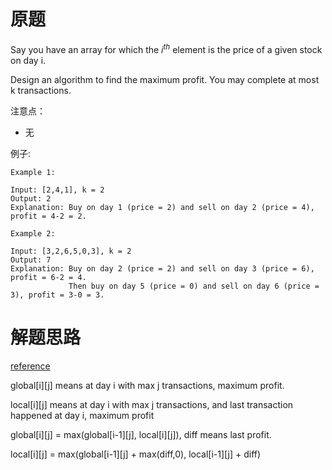 # 原题


Say you have an array for which the $i^{th}$ element is the price of a given stock on day i.

Design an algorithm to find the maximum profit. You may complete at most k transactions.

注意点：

  - 无

例子:

```
Example 1:

Input: [2,4,1], k = 2
Output: 2
Explanation: Buy on day 1 (price = 2) and sell on day 2 (price = 4), profit = 4-2 = 2.

Example 2:

Input: [3,2,6,5,0,3], k = 2
Output: 7
Explanation: Buy on day 2 (price = 2) and sell on day 3 (price = 6), profit = 6-2 = 4.
             Then buy on day 5 (price = 0) and sell on day 6 (price = 3), profit = 3-0 = 3.
```

# 解题思路
[reference](http://blog.csdn.net/linhuanmars/article/details/23236995)

global[i][j] means at day i with max j transactions, maximum profit. 

local[i][j] means at day i with max j transactions, and last transaction happened at day i, maximum profit 

global[i][j] = max(global[i-1][j], local[i][j]),  diff means last profit.

local[i][j] = max(global[i-1][j] + max(diff,0), local[i-1][j] + diff)
